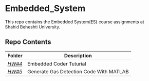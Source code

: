 # Embedded_System
This repo contains the Embedded System(ES) course assignments at Shahid Beheshti University.

## Repo Contents 

| Folder | Description |
|--|--|
|[*HW#4*](https://github.com/alireza00bin/Embedded_System/tree/main/HW4_Embedded_Coder)|Embedded Coder Tuturial|
|[*HW#5*](https://github.com/alireza00bin/Embedded_System/tree/main/HW5_Gas_Detector)|Generate Gas Detection Code With MATLAB|

